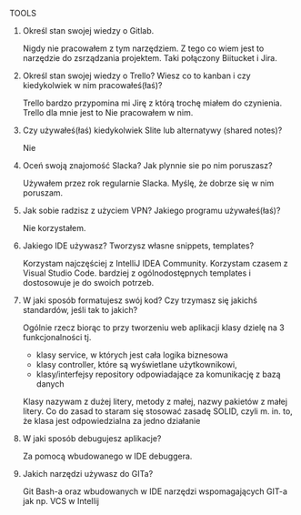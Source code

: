 TOOLS

1. Określ stan swojej wiedzy o Gitlab.

    Nigdy nie pracowałem z tym narzędziem. Z tego co wiem jest to narzędzie do zsrządzania projektem. Taki połączony Biitucket i Jira.

2. Określ stan swojej wiedzy o Trello? Wiesz co to kanban i czy kiedykolwiek w nim
   pracowałeś(łaś)?
   
   Trello bardzo przypomina mi Jirę z którą trochę miałem do czynienia. Trello dla mnie jest to Nie pracowałem w nim. 
   
3. Czy używałeś(łaś) kiedykolwiek Slite lub alternatywy (shared notes)?

    Nie
    
4. Oceń swoją znajomość Slacka? Jak plynnie sie po nim poruszasz?

    Używałem przez rok regularnie Slacka. Myślę, że dobrze się w nim poruszam.
    
5. Jak sobie radzisz z użyciem VPN? Jakiego programu używałeś(łaś)?
    
    Nie korzystałem.
    
6. Jakiego IDE używasz? Tworzysz własne snippets, templates?
   
   Korzystam najczęściej z IntelliJ IDEA Community. Korzystam czasem z Visual Studio Code.
   bardziej z ogólnodostępnych templates i dostosowuje je do swoich potrzeb.
    
7. W jaki sposób formatujesz swój kod? Czy trzymasz się jakichś standardów, jeśli tak
to jakich?
    
    Ogólnie rzecz biorąc to przy tworzeniu web aplikacji klasy dzielę na 3 funkcjonalności tj.
    - klasy service, w których jest cała logika biznesowa
    - klasy controller, które są wyświetlane użytkownikowi,
    - klasy/interfejsy repository odpowiadające za komunikację z bazą danych
    
    Klasy nazywam z dużej litery, metody z małej, nazwy pakietów z małej litery.
    Co do zasad to staram się stosować zasadę SOLID, czyli m. in. to, że klasa jest odpowiedzialna za jedno działanie
    
8. W jaki sposób debugujesz aplikacje?
   
   Za pomocą wbudowanego w IDE debuggera. 
   
9. Jakich narzędzi używasz do GITa?

    Git Bash-a oraz wbudowanych w IDE narzędzi wspomagających GIT-a jak np. VCS w Intellij
    

   
   
       
           